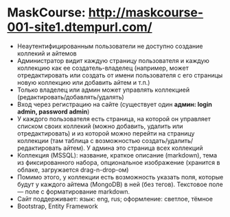 # MaskCourse: http://maskcourse-001-site1.dtempurl.com/
 * Неаутентифицированным пользователи не доступно создание коллекий и айтемов
 * Администратор видит каждую страницу пользователя и каждую коллекцию как ее создатель-владелец (например, может отредактировать или создать от имени пользователя с его страницы новую коллекцию или добавить айтем и т.п.)
 * Только владелец или админ может управлять коллекцией (редактировать/добавлять/удалять)
 * Вход через регистрацию на сайте (существует один **админ: login admin, password admin**)
 * У каждого пользователя есть страница, на которой он управляет списком своих коллекий (можно добавить, удалить или отредактировать) и из которой можно перейти на страницу коллекции (там таблица с возможностью создать/удалить/редактировать айтем). У админа это страница всех коллекций
 * Коллекция (MSSQL): название, краткое описание (markdown), тема из фиксированного набора, опциональное изображение (хранится в облаке, загружается drag-n-drop-ом)
 * Помимо этого, у коллекции есть возможность указать поля, которые будут у каждого айтема (MongoDB) в ней (без тегов). Текстовое поле — поле с форматирование markdown.
 * Сайт поддерживает: язык: eng, rus; оформление: светлое, тёмное
 * Bootstrap, Entity Framework
